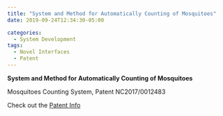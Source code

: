 ```yaml
---
title: "System and Method for Automatically Counting of Mosquitoes"
date: 2019-09-24T12:34:30-05:00

categories:
  - System Development
tags:
  - Novel Interfaces
  - Patent
---
```

**System and Method for Automatically Counting of Mosquitoes**

Mosquitoes Counting System, Patent NC2017/0012483

Check out the [Patent Info][URL] 

[URL]: http://sipi.sic.gov.co/sipi/Extra/IP/Mutual/Browse.aspx?sid=637118634441553423


